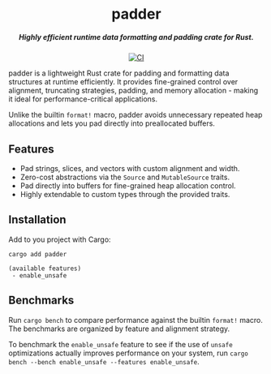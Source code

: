 <div align="center">

# padder
##### Highly efficient runtime data formatting and padding crate for Rust.

[![CI](https://github.com/firelink-sh/padder/actions/workflows/ci.yml/badge.svg)](https://github.com/firelink-sh/padder/actions/workflows/ci.yml)

</div>

padder is a lightweight Rust crate for padding and formatting data structures at runtime efficiently. It provides fine-grained control over alignment, truncating strategies, padding, and memory allocation - making it ideal for performance-critical applications.

Unlike the builtin `format!` macro, padder avoids unnecessary repeated heap allocations and lets you
pad directly into preallocated buffers.


## Features

- Pad strings, slices, and vectors with custom alignment and width.
- Zero-cost abstractions via the `Source` and `MutableSource` traits.
- Pad directly into buffers for fine-grained heap allocation control.
- Highly extendable to custom types through the provided traits.


## Installation

Add to you project with Cargo:

```
cargo add padder

(available features)
 - enable_unsafe

```


## Benchmarks

Run `cargo bench` to compare performance against the builtin `format!` macro. The benchmarks are
organized by feature and alignment strategy.

To benchmark the `enable_unsafe` feature to see if the use of `unsafe` optimizations actually
improves performance on your system, run `cargo bench --bench enable_unsafe --features
enable_unsafe`.
